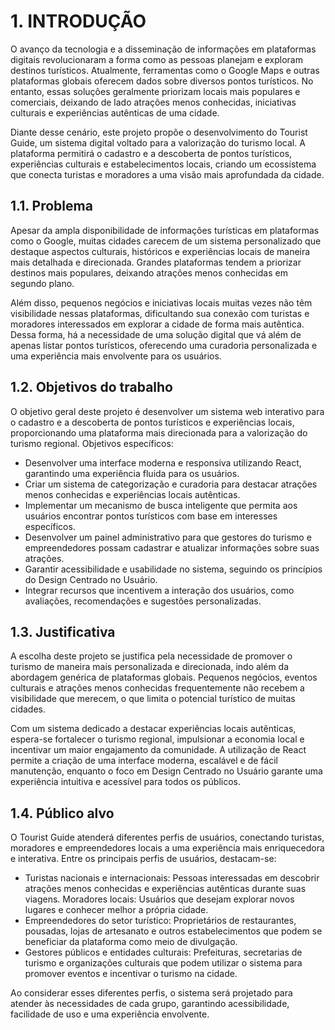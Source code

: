 # 1. INTRODUÇÃO

O avanço da tecnologia e a disseminação de informações em plataformas digitais revolucionaram a forma como as pessoas planejam e exploram destinos turísticos. Atualmente, ferramentas como o Google Maps e outras plataformas globais oferecem dados sobre diversos pontos turísticos. No entanto, essas soluções geralmente priorizam locais mais populares e comerciais, deixando de lado atrações menos conhecidas, iniciativas culturais e experiências autênticas de uma cidade.

Diante desse cenário, este projeto propõe o desenvolvimento do Tourist Guide, um sistema digital voltado para a valorização do turismo local. A plataforma permitirá o cadastro e a descoberta de pontos turísticos, experiências culturais e estabelecimentos locais, criando um ecossistema que conecta turistas e moradores a uma visão mais aprofundada da cidade.

## 1.1. Problema

Apesar da ampla disponibilidade de informações turísticas em plataformas como o Google, muitas cidades carecem de um sistema personalizado que destaque aspectos culturais, históricos e experiências locais de maneira mais detalhada e direcionada. Grandes plataformas tendem a priorizar destinos mais populares, deixando atrações menos conhecidas em segundo plano.

Além disso, pequenos negócios e iniciativas locais muitas vezes não têm visibilidade nessas plataformas, dificultando sua conexão com turistas e moradores interessados em explorar a cidade de forma mais autêntica. Dessa forma, há a necessidade de uma solução digital que vá além de apenas listar pontos turísticos, oferecendo uma curadoria personalizada e uma experiência mais envolvente para os usuários.

## 1.2. Objetivos do trabalho

O objetivo geral deste projeto é desenvolver um sistema web interativo para o cadastro e a descoberta de pontos turísticos e experiências locais, proporcionando uma plataforma mais direcionada para a valorização do turismo regional.
Objetivos específicos:
* Desenvolver uma interface moderna e responsiva utilizando React, garantindo uma experiência fluida para os usuários.
* Criar um sistema de categorização e curadoria para destacar atrações menos conhecidas e experiências locais autênticas.
* Implementar um mecanismo de busca inteligente que permita aos usuários encontrar pontos turísticos com base em interesses específicos.
* Desenvolver um painel administrativo para que gestores do turismo e empreendedores possam cadastrar e atualizar informações sobre suas atrações.
* Garantir acessibilidade e usabilidade no sistema, seguindo os princípios do Design Centrado no Usuário.
* Integrar recursos que incentivem a interação dos usuários, como avaliações, recomendações e sugestões personalizadas.

## 1.3. Justificativa

A escolha deste projeto se justifica pela necessidade de promover o turismo de maneira mais personalizada e direcionada, indo além da abordagem genérica de plataformas globais. Pequenos negócios, eventos culturais e atrações menos conhecidas frequentemente não recebem a visibilidade que merecem, o que limita o potencial turístico de muitas cidades.

Com um sistema dedicado a destacar experiências locais autênticas, espera-se fortalecer o turismo regional, impulsionar a economia local e incentivar um maior engajamento da comunidade. A utilização de React permite a criação de uma interface moderna, escalável e de fácil manutenção, enquanto o foco em Design Centrado no Usuário garante uma experiência intuitiva e acessível para todos os públicos.

## 1.4. Público alvo

O Tourist Guide atenderá diferentes perfis de usuários, conectando turistas, moradores e empreendedores locais a uma experiência mais enriquecedora e interativa. Entre os principais perfis de usuários, destacam-se:
* Turistas nacionais e internacionais: Pessoas interessadas em descobrir atrações menos conhecidas e experiências autênticas durante suas viagens.
Moradores locais: Usuários que desejam explorar novos lugares e conhecer melhor a própria cidade.
* Empreendedores do setor turístico: Proprietários de restaurantes, pousadas, lojas de artesanato e outros estabelecimentos que podem se beneficiar da plataforma como meio de divulgação.
* Gestores públicos e entidades culturais: Prefeituras, secretarias de turismo e organizações culturais que podem utilizar o sistema para promover eventos e incentivar o turismo na cidade.

Ao considerar esses diferentes perfis, o sistema será projetado para atender às necessidades de cada grupo, garantindo acessibilidade, facilidade de uso e uma experiência envolvente.